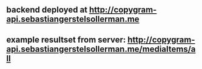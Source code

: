 ## backend deployed at http://copygram-api.sebastiangerstelsollerman.me

## example resultset from server: http://copygram-api.sebastiangerstelsollerman.me/mediaItems/all
